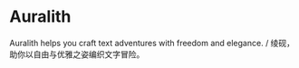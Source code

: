 # Auralith
Auralith helps you craft text adventures with freedom and elegance. / 绫砚，助你以自由与优雅之姿编织文字冒险。
